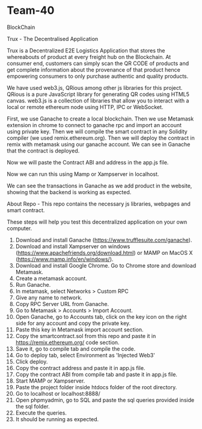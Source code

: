 # Team-40

BlockChain 

Trux - The Decentralised Application

Trux is a Decentralized E2E Logistics Application that stores the whereabouts of product at every freight hub on the Blockchain. At consumer end, customers can simply scan the QR CODE of products and get complete information about the provenance of that product hence empowering consumers to only purchase authentic and quality products.

We have used web3.js, QRious among other js libraries for this project.
QRious is a pure JavaScript library for generating QR codes using HTML5 canvas.
web3.js is a collection of libraries that allow you to interact with a local or remote ethereum node using HTTP, IPC or WebSocket.

First, we use Ganache to create a local blockchain. Then we use Metamask extension in chrome to connect to ganache rpc and import an account using private key. 
Then we will compile the smart contract in any Solidity compiler (we used remix.ethereum.org). Then we will deploy the contract in remix with metamask using our ganache account. We can see in Ganache that the contract is deployed. 

Now we will paste the Contract ABI and address in the app.js file.

Now we can run this using Mamp or Xampserver in localhost. 

We can see the transactions in Ganache as we add product in the website, showing that the backend is working as expected. 

About Repo - 
This repo contains the necessary js libraries, webpages and smart contract. 

These steps will help you test this decentralized application on your own computer.

1) Download and install Ganache (https://www.trufflesuite.com/ganache).
2) Download and install Xampserver on windows (https://www.apachefriends.org/download.html) or MAMP on MacOS X (https://www.mamp.info/en/windows/).
3) Download and install Google Chrome. Go to Chrome store and download Metamask.
4) Create a metamask account.
5) Run Ganache.
6) In metamask, select Networks > Custom RPC
7) Give any name to network.
8) Copy RPC Server URL from Ganache.
9) Go to Metamask > Accounts > Import Account.
10) Open Ganache, go to Accounts tab, click on the key icon on the right side for any account and copy the private key.
11) Paste this key in Metamask import account section.
12) Copy the smartcontract.sol from this repo and paste it in https://remix.ethereum.org/ code section.
13) Save it, go to compile tab and compile the code.
14) Go to deploy tab, select Environment as 'Injected Web3'
15) Click deploy.
16) Copy the contract address and paste it in app.js file.
17) Copy the contract ABI from compile tab and paste it in app.js file.
18) Start MAMP or Xampserver.
19) Paste the project folder inside htdocs folder of the root directory.
20) Go to localhost or localhost:8888/
21) Open phpmyadmin, go to SQL and paste the sql queries provided inside the sql folder.
22) Execute the queries.
23) It should be running as expected.
